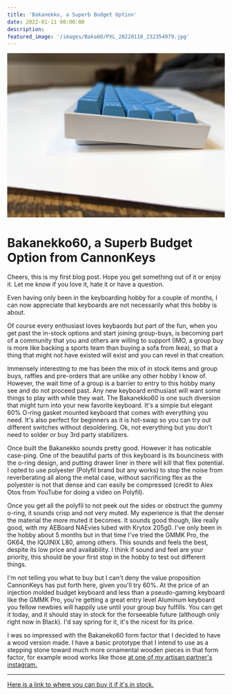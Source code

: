 ```yaml
---
title: 'Bakanekko, a Superb Budget Option'
date: 2022-01-11 00:00:00
description: 
featured_image: '/images/Baka60/PXL_20220118_232354979.jpg'
---
```


![](/images/Baka60/PXL_20220118_232354979.jpg)

# Bakanekko60, a Superb Budget Option from CannonKeys

Cheers, this is my first blog post. Hope you get something out of it or enjoy it. Let me know if you love it, hate it or have a question.

Even having only been in the keyboarding hobby for a couple of months, I can now appreciate that keyboards are not necessarily what this hobby is about.

Of course every enthusiast loves keybaords but part of the fun, when you get past the in-stock options and start joining group-buys, is becoming part of a community that you and others are willing to support (IMO, a group buy is more like backing a sports team than buying a sofa from Ikea), so that a thing that might not have existed will exist and you can revel in that creation.

Immensely interesting to me has been the mix of in stock items and group buys, raffles and pre-orders that are unlike any other hobby I know of. However, the wait time of a group is a barrier to entry to this hobby many see and do not proceed past. Any new keyboard enthusiast will want some things to play with while they wait. The Bakanekko60 is one such diversion that might turn into your new favorite keyboard. It's a simple but elegant 60% O-ring gasket mounted keyboard that comes with everything you need. It's also perfect for beginners as it is hot-swap so you can try out different switches without desoldering. Ok, not everything but you don't need to solder or buy 3rd party stabilizers.

Once built the Bakanekko sounds pretty good. However it has noticable case-ping. One of the beautiful parts of this keyboard is its bounciness with the o-ring design, and putting drawer liner in there will kill that flex potential. I opted to use polyester (Polyfil brand but any works) to stop the noise from reverberating all along the metal case, without sacrificing flex as the polyester is not that dense and can easily be compressed (credit to Alex Otos from YouTube for doing a video on Polyfil).

Once you get all the polyfil to not peek out the sides or obstruct the gummy o-ring, it sounds crisp and not very muted. My experience is that the denser the material the more muted it becomes. It sounds good though, like really good, with my AEBoard NAEvies lubed with Krytox 205g0. I've only been in the hobby about 5 months but in that time I've tried the GMMK Pro, the GK64, the IQUINIX L80, among others. This sounds and feels the best, despite its low price and availability. I think if sound and feel are your priority, this should be your first stop in the hobby to test out different things. 

I'm not telling you what to buy but I can't deny the value proposition CannonKeys has put forth here, given you'll try 60%. At the price of an injection molded budget keyboard and less than a pseudo-gaming keyboard like the GMMK Pro, you're getting a great entry level Aluminum keyboard you fellow newbies will happily use until your group buy fulfills. You can get it today, and it should stay in stock for the forseeable future (although only right now in Black). I'd say spring for it, it's the nicest for its price. 

I was so impressed with the Bakaneko60 form factor that I decided to have a wood version made. I have a basic prototype that I intend to use as a stepping stone toward much more ornamental wooden pieces in that form factor, for example wood works like those [at one of my artisan partner's instagram.](https://www.instagram.com/woodsinbloom.ut/?hl=en "woods in bloom instagram")

---

[Here is a link to where you can buy it if it's in stock.](https://cannonkeys.com/products/bakeneko-60 "CannonKeys")